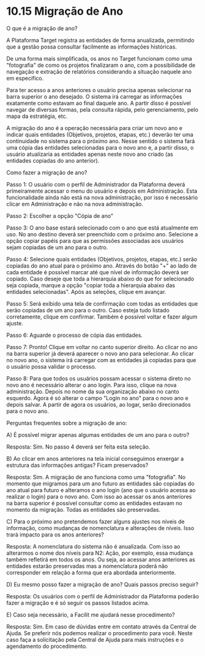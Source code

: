 # 10.15 Migração de Ano

O que é a migração de ano?

A Plataforma Target registra as entidades de forma anualizada, permitindo que a gestão possa consultar facilmente as informações históricas.

De uma forma mais simplificada, os anos no Target funcionam como uma "fotografia" de como os projetos finalizaram o ano, com a possibilidade de navegação e extração de relatórios considerando a situação naquele ano em específico.

Para ter acesso a anos anteriores o usuário precisa apenas selecionar na barra superior o ano desejado. O sistema irá carregar as informações exatamente como estavam ao final daquele ano. A partir disso é possível navegar de diversas formas, pela consulta rápida, pelo gerenciamento, pelo mapa da estratégia, etc.

A migração do ano é a operação necessária para criar um novo ano e indicar quais entidades (Objetivos, projetos, etapas, etc.) deverão ter uma continuidade no sistema para o próximo ano. Nesse sentido o sistema fará uma cópia das entidades selecionadas para o novo ano e, a partir disso, o usuário atualizaria as entidades apenas neste novo ano criado (as entidades copiadas do ano anterior).

Como fazer a migração de ano?

Passo 1: O usuário com o perfil de Administrador da Plataforma deverá primeiramente acessar o menu do usuário e depois em Administração. Esta funcionalidade ainda não está na nova administração, por isso é necessário clicar em Administração e não na nova administração.

Passo 2: Escolher a opção "Cópia de ano"

Passo 3: O ano base estará selecionado com o ano que está atualmente em uso. No ano destino deverá ser preenchido com o próximo ano. Selecione a opção copiar papéis para que as permissões associadas aos usuários sejam copiadas de um ano para o outro.

Passo 4: Selecione quais entidades (Objetivos, projetos, etapas, etc.) serão copiadas do ano atual para o próximo ano. Através do botão "+" ao lado de cada entidade é possível marcar até que nível de informação deverá ser copiado. Caso deseje que toda a hierarquia abaixo do que for selecionado seja copiada, marque a opção "copiar toda a hierarquia abaixo das entidades selecionadas". Após as seleções, clique em avançar.

Passo 5: Será exibido uma tela de confirmação com todas as entidades que serão copiadas de um ano para o outro. Caso esteja tudo listado corretamente, clique em confirmar. Também é possível voltar e fazer algum ajuste.

Passo 6: Aguarde o processo de cópia das entidades.

Passo 7: Pronto! Clique em voltar no canto superior direito. Ao clicar no ano na barra superior já deverá aparecer o novo ano para selecionar. Ao clicar no novo ano, o sistema irá carregar com as entidades já copiadas para que o usuário possa validar o processo.

Passo 8: Para que todos os usuários possam acessar o sistema direto no novo ano é necessário alterar o ano login. Para isso, clique na nova administração. Depois no nome da sua organização abaixo no canto esquerdo. Agora é só alterar o campo "Login no ano" para o novo ano e depois salvar. A partir de agora os usuários, ao logar, serão direcionados para o novo ano.

Perguntas frequentes sobre a migração de ano:

A) É possível migrar apenas algumas entidades de um ano para o outro?

Resposta: Sim. No passo 4 deverá ser feita esta seleção.

B) Ao clicar em anos anteriores na tela inicial conseguimos enxergar a estrutura das informações antigas? Ficam preservados?

Resposta: Sim. A migração de ano funciona como uma "fotografia". No momento que migramos para um ano futuro as entidades são copiadas do ano atual para futuro e alteramos o ano login (ano que o usuário acessa ao realizar o login) para o novo ano. Com isso ao acessar os anos anteriores na barra superior é possível consultar como as entidades estavam no momento da migração. Todas as entidades são preservadas.

C) Para o próximo ano pretendemos fazer alguns ajustes nos níveis de informação, como mudanças de nomenclatura e alterações de níveis. Isso trará impacto para os anos anteriores?

Resposta: A nomenclatura do sistema não é anualizada. Com isso ao alterarmos o nome dos níveis para N2: Ação, por exemplo, essa mudança também refletirá em todos os anos. Ou seja, ao acessar anos anteriores as entidades estarão preservadas mas a nomenclatura poderá não corresponder em relação a forma que era abordada anteriormente.

D) Eu mesmo posso fazer a migração de ano? Quais passos preciso seguir?

Resposta: Os usuários com o perfil de Administrador da Plataforma poderão fazer a migração e é só seguir os passos listados acima.

E) Caso seja necessário, a Facilit me ajudará nesse procedimento?

Resposta: Sim. Em caso de dúvidas entre em contato através da Central de Ajuda. Se preferir nós podemos realizar o procedimento para você. Neste caso faça a solicitação pela Central de Ajuda para mais instruções e o agendamento do procedimento.

